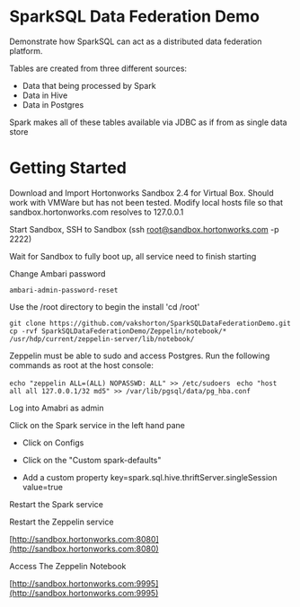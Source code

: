 # SparkSQL Data Federation Demo

Demonstrate how SparkSQL can act as a distributed data federation platform. 

Tables are created from three different sources:

- Data that being processed by Spark
- Data in Hive
- Data in Postgres

Spark makes all of these tables available via JDBC as if from as single data store

# Getting Started

Download and Import Hortonworks Sandbox 2.4 for Virtual Box. Should work with VMWare but has not been tested. Modify local hosts file so that sandbox.hortonworks.com resolves to 127.0.0.1

Start Sandbox, SSH to Sandbox (ssh root@sandbox.hortonworks.com -p 2222)

Wait for Sandbox to fully boot up, all service need to finish starting

Change Ambari password 

`ambari-admin-password-reset` 

Use the /root directory to begin the install
'cd /root' 

`git clone https://github.com/vakshorton/SparkSQLDataFederationDemo.git`
`cp -rvf SparkSQLDataFederationDemo/Zeppelin/notebook/* /usr/hdp/current/zeppelin-server/lib/notebook/`

Zeppelin must be able to sudo and access Postgres. 
Run the following commands as root at the host console:

`echo "zeppelin ALL=(ALL) NOPASSWD: ALL" >> /etc/sudoers `
`echo "host all all 127.0.0.1/32 md5" >> /var/lib/pgsql/data/pg_hba.conf`

Log into Amabri as admin 

Click on the Spark service in the left hand pane

- Click on Configs

- Click on the "Custom spark-defaults"

- Add a custom property key=spark.sql.hive.thriftServer.singleSession value=true 

Restart the Spark service

Restart the Zeppelin service

[http://sandbox.hortonworks.com:8080](http://sandbox.hortonworks.com:8080)


Access The Zeppelin Notebook

[http://sandbox.hortonworks.com:9995](http://sandbox.hortonworks.com:9995)